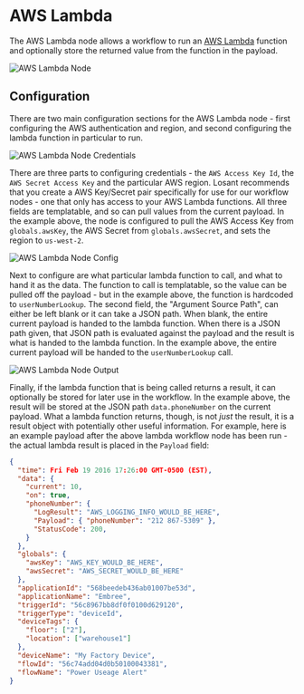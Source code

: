 # AWS Lambda

The AWS Lambda node allows a workflow to run an [AWS Lambda](https://aws.amazon.com/lambda/) function and optionally store the returned value from the function in the payload.

![AWS Lambda Node](/images/workflows/data/aws-lambda-node.png "AWS Lambda Node")

## Configuration

There are two main configuration sections for the AWS Lambda node - first configuring the AWS authentication and region, and second configuring the lambda function in particular to run.

![AWS Lambda Node Credentials](/images/workflows/data/aws-lambda-node-credentials.png "AWS Lambda Node Credentials")

There are three parts to configuring credentials - the `AWS Access Key Id`, the `AWS Secret Access Key` and the particular AWS region.  Losant recommends that you create a AWS Key/Secret pair specifically for use for our workflow nodes - one that only has access to your AWS Lambda functions.  All three fields are templatable, and so can pull values from the current payload.  In the example above, the node is configured to pull the AWS Access Key from `globals.awsKey`, the AWS Secret from `globals.awsSecret`, and sets the region to `us-west-2`.

![AWS Lambda Node Config](/images/workflows/data/aws-lambda-node-config.png "AWS Lambda Node Config")

Next to configure are what particular lambda function to call, and what to hand it as the data.  The function to call is templatable, so the value can be pulled off the payload - but in the example above, the function is hardcoded to `userNumberLookup`.  The second field, the "Argument Source Path", can either be left blank or it can take a JSON path.  When blank, the entire current payload is handed to the lambda function.  When there is a JSON path given, that JSON path is evaluated against the payload and the result is what is handed to the lambda function.  In the example above, the entire current payload will be handed to the `userNumberLookup` call.

![AWS Lambda Node Output](/images/workflows/data/aws-lambda-node-output.png "AWS Lambda Node Output")

Finally, if the lambda function that is being called returns a result, it can optionally be stored for later use in the workflow.  In the example above, the result will be stored at the JSON path `data.phoneNumber` on the current payload.  What a lambda function returns, though, is not *just* the result, it is a result object with potentially other useful information.  For example, here is an example payload after the above lambda workflow node has been run - the actual lambda result is placed in the `Payload` field:

```json
{
  "time": Fri Feb 19 2016 17:26:00 GMT-0500 (EST),
  "data": {
    "current": 10,
    "on": true,
    "phoneNumber": {
      "LogResult": "AWS_LOGGING_INFO_WOULD_BE_HERE",
      "Payload": { "phoneNumber": "212 867-5309" },
      "StatusCode": 200,
    }
  },
  "globals": {
    "awsKey": "AWS_KEY_WOULD_BE_HERE",
    "awsSecret": "AWS_SECRET_WOULD_BE_HERE"
  },
  "applicationId": "568beedeb436ab01007be53d",
  "applicationName": "Embree",
  "triggerId": "56c8967bb8df0f0100d629120",
  "triggerType": "deviceId",
  "deviceTags": {
    "floor": ["2"],
    "location": ["warehouse1"]
  },
  "deviceName": "My Factory Device",
  "flowId": "56c74add04d0b50100043381",
  "flowName": "Power Useage Alert"
}
```
